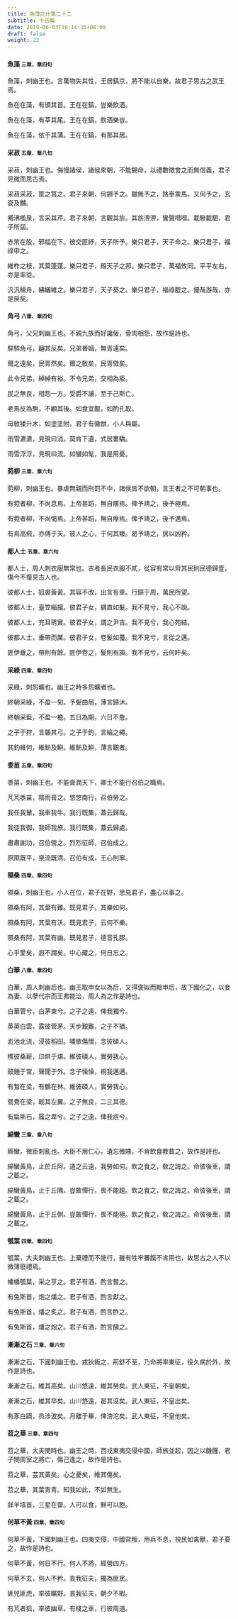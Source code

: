 ```yaml
---
title: 魚藻之什第二十二
subtitle: 十四篇
date: 2019-06-03T10:14:15+08:00
draft: false
weight: 22
---
```



<h4 id="22.1">魚藻 <small>三章、章四句</small></h4>

<div class="alert alert-dark" role="alert">
  魚藻，刺幽王也。言萬物失其性，王居鎬京，將不能以自樂，故君子思古之武王焉。
</div>

<p id="22.1.1">魚在在藻，有頒其首。王在在鎬，豈樂飲酒。</p>
<p id="22.1.2">魚在在藻，有莘其尾。王在在鎬，飲酒樂豈。</p>
<p id="22.1.3">魚在在藻，依于其蒲。王在在鎬，有那其居。</p>


<h4 id="22.2">采菽 <small>五章、章八句</small></h4>

<div class="alert alert-dark" role="alert">
  采菽，刺幽王也。侮慢諸侯，諸侯來朝，不能錫命，以禮數徵會之而無信義，君子見微而思古焉。
</div>

<p id="22.2.1">采菽采菽，筐之筥之。君子來朝，何錫予之。雖無予之，路車乘馬。又何予之，玄袞及黼。</p>
<p id="22.2.2">觱沸檻泉，言采其芹。君子來朝，言觀其旂。其旂淠淠，鸞聲嘒嘒。載驂載駟，君子所屆。</p>
<p id="22.2.3">赤芾在股，邪幅在下。彼交匪紓，天子所予。樂只君子，天子命之。樂只君子，福祿申之。</p>
<p id="22.2.4">維柞之枝，其葉蓬蓬。樂只君子，殿天子之邦。樂只君子，萬福攸同。平平左右，亦是率從。</p>
<p id="22.2.5">汎汎楊舟，紼纚維之。樂只君子，天子葵之。樂只君子，福祿膍之。優哉游哉，亦是戾矣。</p>


<h4 id="22.3">角弓 <small>八章、章四句</small></h4>

<div class="alert alert-dark" role="alert">
  角弓，父兄刺幽王也。不親九族而好讒佞，骨肉相怨，故作是詩也。
</div>

<p id="22.3.1">騂騂角弓，翩其反矣。兄弟昬姻，無胥遠矣。</p>
<p id="22.3.2">爾之遠矣，民胥然矣。爾之敎矣，民胥傚矣。</p>
<p id="22.3.3">此令兄弟，綽綽有裕。不令兄弟，交相為瘉。</p>
<p id="22.3.4">民之無良，相怨一方。受爵不讓，至于己斯亡。</p>
<p id="22.3.5">老馬反為駒，不顧其後。如食宜饇，如酌孔取。</p>
<p id="22.3.6">毋敎猱升木，如塗塗附。君子有徽猷，小人與屬。</p>
<p id="22.3.7">雨雪瀌瀌，見晛曰消。莫肯下遺，式居婁驕。</p>
<p id="22.3.8">雨雪浮浮，見晛曰流。如蠻如髦，我是用憂。</p>


<h4 id="22.4">菀柳 <small>三章、章六句</small></h4>

<div class="alert alert-dark" role="alert">
  菀柳，刺幽王也。暴虐無親而刑罰不中，諸侯皆不欲朝，言王者之不可朝事也。
</div>

<p id="22.4.1">有菀者柳，不尚息焉。上帝甚蹈，無自暱焉。俾予靖之，後予極焉。</p>
<p id="22.4.2">有菀者柳，不尚愒焉。上帝甚蹈，無自瘵焉。俾予靖之，後予邁焉。</p>
<p id="22.4.3">有鳥高飛，亦傅于天。彼人之心，于何其臻。曷予靖之，居以凶矜。</p>


<h4 id="22.5">都人士 <small>五章、章六句</small></h4>

<div class="alert alert-dark" role="alert">
  都人士，周人刺衣服無常也。古者長民衣服不貳，從容有常以齊其民則民德歸壹，傷今不復見古人也。
</div>

<p id="22.5.1">彼都人士，狐裘黃黃。其容不改，出言有章。行歸于周，萬民所望。</p>
<p id="22.5.2">彼都人士，臺笠緇撮。彼君子女，綢直如髮。我不見兮，我心不說。</p>
<p id="22.5.3">彼都人士，充耳琇實。彼君子女，謂之尹吉。我不見兮，我心苑結。</p>
<p id="22.5.4">彼都人士，垂帶而厲。彼君子女，卷髮如蠆。我不見兮，言從之邁。</p>
<p id="22.5.5">匪伊垂之，帶則有餘。匪伊卷之，髮則有旟。我不見兮，云何盱矣。</p>


<h4 id="22.6">采綠 <small>四章、章四句</small></h4>

<div class="alert alert-dark" role="alert">
  采綠，刺怨曠也。幽王之時多怨曠者也。
</div>

<p id="22.6.1">終朝采綠，不盈一匊。予髮曲局，薄言歸沐。</p>
<p id="22.6.2">終朝采藍，不盈一襜。五日為期，六日不詹。</p>
<p id="22.6.3">之子于狩，言韔其弓。之子于釣，言綸之繩。</p>
<p id="22.6.4">其釣維何，維魴及鱮。維魴及鱮，薄言觀者。</p>


<h4 id="22.7">黍苗 <small>五章、章四句</small></h4>

<div class="alert alert-dark" role="alert">
  黍苗，刺幽王也。不能膏潤天下，卿士不能行召伯之職焉。
</div>

<p id="22.7.1">芃芃黍苗，陰雨膏之。悠悠南行，召伯勞之。</p>
<p id="22.7.2">我任我輦，我車我牛。我行既集，蓋云歸哉。</p>
<p id="22.7.3">我徒我御，我師我旅。我行既集，蓋云歸處。</p>
<p id="22.7.4">肅肅謝功，召伯營之。烈烈征師，召伯成之。</p>
<p id="22.7.5">原隰既平，泉流既清。召伯有成，王心則寧。</p>


<h4 id="22.8">隰桑 <small>四章、章四句</small></h4>

<div class="alert alert-dark" role="alert">
  隰桑，刺幽王也。小人在位，君子在野，思見君子，盡心以事之。
</div>

<p id="22.8.1">隰桑有阿，其葉有難。既見君子，其樂如何。</p>
<p id="22.8.2">隰桑有阿，其葉有沃。既見君子，云何不樂。</p>
<p id="22.8.3">隰桑有阿，其葉有幽。既見君子，德音孔膠。</p>
<p id="22.8.4">心乎愛矣，遐不謂矣。中心藏之，何日忘之。</p>


<h4 id="22.9">白華 <small>八章、章四句</small></h4>

<div class="alert alert-dark" role="alert">
  白華，周人刺幽后也。幽王取申女以為后，又得褒姒而黜申后，故下國化之，以妾為妻、以孽代宗而王弗能治，周人為之作是詩也。
</div>

<p id="22.9.1">白華菅兮，白茅束兮。之子之遠，俾我獨兮。</p>
<p id="22.9.2">英英白雲，露彼菅茅。天步艱難，之子不猶。</p>
<p id="22.9.3">滮池北流，浸彼稻田。嘯歌傷懷，念彼碩人。</p>
<p id="22.9.4">樵彼桑薪，卬烘于煁。維彼碩人，實勞我心。</p>
<p id="22.9.5">鼓鍾于宮，聲聞于外。念子懆懆，視我邁邁。</p>
<p id="22.9.6">有鶖在梁，有鶴在林。維彼碩人，實勞我心。</p>
<p id="22.9.7">鴛鴦在梁，戢其左翼。之子無良，二三其德。</p>
<p id="22.9.8">有扁斯石，履之卑兮。之子之遠，俾我疧兮。</p>


<h4 id="22.10">綿蠻 <small>三章、章八句</small></h4>

<div class="alert alert-dark" role="alert">
  緜蠻，微臣刺亂也。大臣不用仁心，遺忘微賤，不肯飲食教載之，故作是詩也。
</div>

<p id="22.10.1">綿蠻黃鳥，止於丘阿。道之云遠，我勞如何。飲之食之，敎之誨之。命彼後車，謂之載之。</p>
<p id="22.10.2">綿蠻黃鳥，止于丘隅。豈敢憚行，畏不能趨。飲之食之，敎之誨之。命彼後車，謂之載之。</p>
<p id="22.10.3">綿蠻黃鳥，止于丘側。豈敢憚行，畏不能極。飲之食之，敎之誨之。命彼後車，謂之載之。</p>


<h4 id="22.11">瓠葉 <small>四章、章四句</small></h4>

<div class="alert alert-dark" role="alert">
  瓠葉，大夫刺幽王也。上棄禮而不能行，雖有牲牢饔餼不肯用也，故思古之人不以微薄廢禮焉。
</div>

<p id="22.11.1">幡幡瓠葉，采之亨之。君子有酒，酌言嘗之。</p>
<p id="22.11.2">有兔斯首，炮之燔之。君子有酒，酌言獻之。</p>
<p id="22.11.3">有兔斯首，燔之炙之。君子有酒，酌言酢之。</p>
<p id="22.11.4">有兔斯首，燔之炮之。君子有酒，酌言醻之。</p>


<h4 id="22.12">漸漸之石 <small>三章、章六句</small></h4>

<div class="alert alert-dark" role="alert">
  漸漸之石，下國刺幽王也。戎狄叛之，荊舒不至，乃命將率東征，役久病於外，故作是詩也。
</div>

<p id="22.12.1">漸漸之石，維其高矣。山川悠遠，維其勞矣。武人東征，不皇朝矣。</p>
<p id="22.12.2">漸漸之石，維其卒矣。山川悠遠，曷其沒矣。武人東征，不皇出矣。</p>
<p id="22.12.3">有豕白蹢，烝涉波矣。月離于畢，俾滂沱矣。武人東征，不皇他矣。</p>


<h4 id="22.13">苕之華 <small>三章、章四句</small></h4>

<div class="alert alert-dark" role="alert">
  苕之華，大夫閔時也。幽王之時，西戎東夷交侵中國，師旅並起，因之以饑饉，君子閔周室之將亡，傷己逢之，故作是詩也。
</div>

<p id="22.13.1">苕之華，芸其黃矣。心之憂矣，維其傷矣。</p>
<p id="22.13.2">苕之華，其葉靑靑。知我如此，不如無生。</p>
<p id="22.13.3">牂羊墳首，三星在罶。人可以食，鮮可以飽。</p>


<h4 id="22.14">何草不黃 <small>四章、章四句</small></h4>

<div class="alert alert-dark" role="alert">
  何草不黃，下國刺幽王也。四夷交侵，中國背叛，用兵不息，視民如禽獸，君子憂之，故作是詩也。
</div>

<p id="22.14.1">何草不黃，何日不行。何人不將，經營四方。</p>
<p id="22.14.2">何草不玄，何人不矜。哀我征夫，獨為匪民。</p>
<p id="22.14.3">匪兕匪虎，率彼曠野。哀我征夫，朝夕不暇。</p>
<p id="22.14.4">有芃者狐，率彼幽草。有棧之車，行彼周道。</p>
